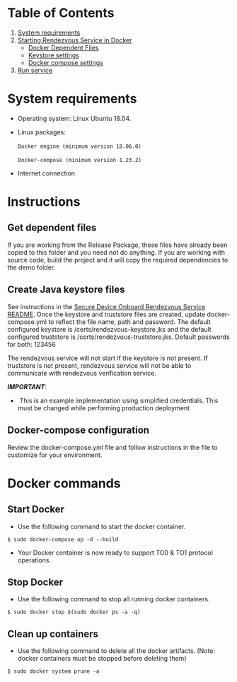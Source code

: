 # Table of Contents
1. [System requirements](#system-requirements)
1. [Starting Rendezvous Service in Docker](#instructions)
    * [Docker Dependent Files](#get-dependent-files)
    * [Keystore settings](#create-java-keystore-files)
    * [Docker compose settings](#docker-compose-configuration)
1. [Run service](#docker-commands)

# System requirements

* Operating system: Linux Ubuntu 18.04.

*  Linux packages:<br/><br/>
`Docker engine (minimum version 18.06.0)`<br/><br/>
`Docker-compose (minimum version 1.23.2)`<br/>

* Internet connection

# Instructions

## Get dependent files
If you are working from the Release Package, these files have already been copied to this folder and you need not do anything.
If you are working with source code, build the project and it will copy the required dependencies to the demo folder.

## Create Java keystore files
See instructions in the [Secure Device Onboard Rendezvous Service README](https://github.com/secure-device-onboard/rendezvous-service/#generate-keystores). Once the keystore and truststore files are created, update docker-compose.yml to reflect the file name, path and password.  The default configured keystore is /certs/rendezvous-keystore.jks and the default configured truststore is /certs/rendezvous-truststore.jks. Default passwords for both: 123456

The rendezvous service will not start if the keystore is not present. If truststore is not present, rendezvous service will not be able to communicate with rendezvous verification service.

***IMPORTANT***:

-  This is an example implementation using simplified credentials. This must be changed while performing production deployment

## Docker-compose configuration
Review the docker-compose.yml file and follow instructions in the file to customize for your environment.

# Docker commands

## Start Docker
* Use the following command to start the docker container.
```
$ sudo docker-compose up -d --build
```
* Your Docker container is now ready to support TO0 & TO1 protocol operations.

## Stop Docker

* Use the following command to stop all running docker containers.
```
$ sudo docker stop $(sudo docker ps -a -q)
```

## Clean up containers

* Use the following command to delete all the docker artifacts. (Note: docker containers must be stopped before deleting them)
```
$ sudo docker system prune -a
```
